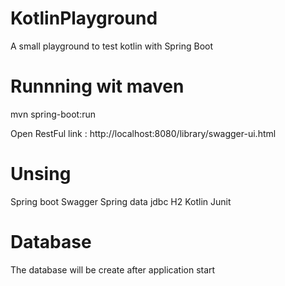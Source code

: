 # KotlinPlayground
A small playground to test kotlin with Spring Boot


# Runnning wit maven
mvn spring-boot:run

Open RestFul link :
http://localhost:8080/library/swagger-ui.html

# Unsing
Spring boot
Swagger
Spring data jdbc
H2
Kotlin
Junit

# Database
The database will be create after application start